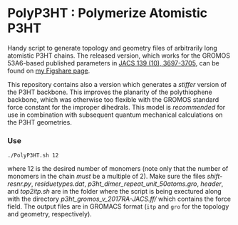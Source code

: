 # PolyP3HT : Polymerize Atomistic P3HT

Handy script to generate topology and geometry files of arbitrarily long atomistic P3HT chains.
The released version, which works for the GROMOS 53A6-based published parameters in [JACS 139 (10), 3697-3705](https://pubs.acs.org/doi/abs/10.1021/jacs.6b11717), can be found on [my Figshare page](https://figshare.com/articles/Polymerize_Atomistic_P3HT/5853060).

This repository contains also a version which generates a *stiffer* version of the P3HT backbone. This improves the planarity of the polythiophene backbone, which was otherwise too flexible with the GROMOS standard force constant for the improper dihedrals. This model is *recommended* for use in combination with subsequent quantum mechanical calculations on the P3HT geometries.


### Use

<pre><code>./PolyP3HT.sh 12
</code></pre>

where 12 is the desired number of monomers (note only that the number of monomers in the chain *must* be a multiple of 2). Make sure the files *shift-resnr.py*, *residuetypes.dat*, *p3ht_dimer_repeat_unit_50atoms.gro*, *header*, and *top2itp.sh* are in the folder where the script is being exectured along with the directory *p3ht_gromos_v_2017RA-JACS.ff/* which contains the force field. The output files are in GROMACS format (`itp` and `gro` for the topology and geometry, respectively).

